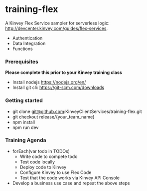 # training-flex

A Kinvey Flex Service sampler for serverless logic: http://devcenter.kinvey.com/guides/flex-services.
* Authentication
* Data Integration
* Functions

### Prerequisites
**Please complete this prior to your Kinvey training class**

* Install nodejs https://nodejs.org/en/
* Install git cli: https://git-scm.com/downloads

### Getting started
* git clone git@github.com:KinveyClientServices/training-flex.git
* git checkout release/{your_team_name}
* npm install
* npm run dev

### Training Agenda
* forEach(var todo in TODOs)
	* Write code to compete todo
	* Test code locally
	* Deploy code to Kinvey
	* Configure Kinvey to use Flex Code
	* Test that the code works via Kinvey API Console
* Develop a business use case and repeat the above steps